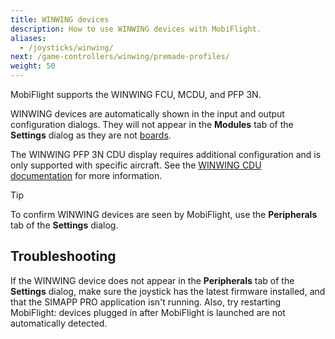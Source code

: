 ```yaml
---
title: WINWING devices
description: How to use WINWING devices with MobiFlight.
aliases:
  - /joysticks/winwing/
next: /game-controllers/winwing/premade-profiles/
weight: 50
---
```


MobiFlight supports the WINWING FCU, MCDU, and PFP 3N.

WINWING devices are automatically shown in the input and output configuration dialogs. They will not appear in the **Modules** tab of the **Settings** dialog as they are not [boards](/boards/).

The WINWING PFP 3N CDU display requires additional configuration and is only supported with specific aircraft. See the [WINWING CDU documentation](/game-controllers/winwing/winwing-cdu/) for more information.

> [!TIP]
> To confirm WINWING devices are seen by MobiFlight, use the **Peripherals** tab of the **Settings** dialog.

## Troubleshooting

If the WINWING device does not appear in the **Peripherals** tab of the **Settings** dialog, make sure the joystick has the latest firmware installed, and that the SIMAPP PRO application isn't running. Also, try restarting MobiFlight: devices plugged in after MobiFlight is launched are not automatically detected.

